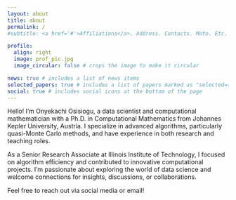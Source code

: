 ```yaml
---
layout: about
title: about
permalink: /
#subtitle: <a href='#'>Affiliations</a>. Address. Contacts. Moto. Etc.

profile:
  align: right
  image: prof_pic.jpg
  image_circular: false # crops the image to make it circular

news: true # includes a list of news items
selected_papers: true # includes a list of papers marked as "selected={true}"
social: true # includes social icons at the bottom of the page
---
```


Hello! I’m Onyekachi Osisiogu, a data scientist and computational mathematician with a Ph.D. in Computational Mathematics from Johannes Kepler University, Austria. I specialize in advanced algorithms, particularly quasi-Monte Carlo methods, and have experience in both research and teaching roles.

As a Senior Research Associate at Illinois Institute of Technology, I focused on algorithm efficiency and contributed to innovative computational projects. I’m passionate about exploring the world of data science and welcome connections for insights, discussions, or collaborations. 

Feel free to reach out via social media or email!


